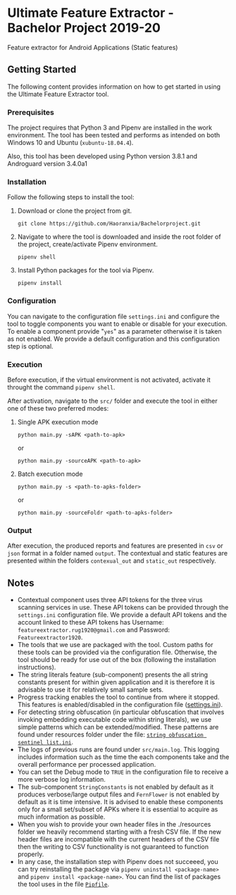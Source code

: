 

# Ultimate Feature Extractor - Bachelor Project 2019-20
Feature extractor for Android Applications (Static features)

## Getting Started
The following content provides information on how to get started in using the Ultimate Feature Extractor tool.

### Prerequisites
The project requires that Python 3 and Pipenv are installed in the work environment. The tool has been tested and performs as intended on both Windows 10 and Ubuntu (`xubuntu-18.04.4`).

Also, this tool has been developed using Python version 3.8.1 and Androguard version 3.4.0a1

### Installation
Follow the following steps to install the tool:
1. Download or clone the project from git.
	```
	git clone https://github.com/Haoranxia/Bachelorproject.git
	```
2. Navigate to where the tool is downloaded and inside the root folder of the project, create/activate Pipenv environment.
	```
	pipenv shell
	```
3. Install Python packages for the tool via Pipenv.
	```
	pipenv install
	```
### Configuration
You can navigate to the configuration file `settings.ini` and configure the tool to toggle components you want to enable or disable for your execution. To enable a component provide "`yes`" as a parameter otherwise it is taken as not enabled. We provide a default configuration and this configuration step is optional.

### Execution
Before execution, if the virtual environment is not activated, activate it throught the command `pipenv shell`.

After activation, navigate to the `src/` folder and execute the tool in either one of these two preferred modes:
1. Single APK execution mode
	```
	python main.py -sAPK <path-to-apk>
	```
	or
	```
	python main.py -sourceAPK <path-to-apk>
	```
2. Batch execution  mode
	```
	python main.py -s <path-to-apks-folder>
	```
	or
	```
	python main.py -sourceFoldr <path-to-apks-folder>
	```
### Output
After execution, the produced reports and features are presented in `csv` or `json` format in a folder named `output`. The contextual and static features are presented within the folders `contexual_out` and `static_out` respectively.

## Notes
* Contextual component uses three API tokens for the three virus scanning services in use. These API tokens can be provided through the `settings.ini` configuration file. We provide a default API tokens and the account linked to these API tokens has Username: `featureextractor.rug1920@gmail.com` and Password: `Featureextractor1920`.
* The tools that we use are packaged with the tool. Custom paths for these tools can be provided via the configuration file. Otherwise, the tool should be ready for use out of the box (following the installation instructions).
* The string literals feature (sub-component) presents the all string constants present for within given application and it is therefore it is advisable to use it for relatively small sample sets.
* Progress tracking enables the tool to continue from where it stopped. This features is enabled/disabled in the configuration file ([settings.ini](https://github.com/Haoranxia/Bachelorproject/blob/development/settings.ini)).
* For detecting string obfuscation (in particular obfuscation that involves invoking embedding executable code within string literals), we use simple patterns which can be extended/modified. These patterns are found under resources folder under the file: [`string obfuscation sentinel list.ini`](https://github.com/Haoranxia/Bachelorproject/blob/development/resources/string_obfuscation_sentinel_list.ini).
* The logs of previous runs are found under `src/main.log`. This logging includes information such as the time the each components take and the overall performance per processed application.
* You can set the Debug mode to `TRUE` in the configuration file to receive a more verbose log information.
* The sub-component `StringConstants`  is not enabled by default as it produces verbose/large output files and `FernFlower` is not enabled by default as it is time intensive. It is advised to enable these components only for a small set/subset of APKs where it is essential to acquire as much information as possible.
* When you wish to provide your own header files in the ./resources folder we heavily recommend starting with a fresh CSV file. If the new header files are incompatible with the current headers of the CSV file then the writing to CSV functionality is not guaranteed to function properly.
* In any case, the installation step with Pipenv does not succeeed, you can try reinstalling the package via `pipenv uninstall <package-name>` and `pipenv install <package-name>`. You can find the list of packages the tool uses in the file [`Pipfile`](https://github.com/Haoranxia/Bachelorproject/blob/development/Pipfile).


